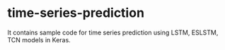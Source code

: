 # time-series-prediction

It contains sample code for time series prediction using LSTM, ESLSTM, TCN models in Keras. 
